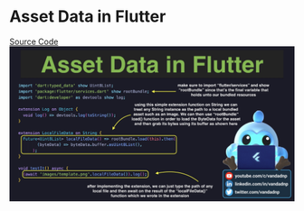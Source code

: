 # Asset Data in Flutter

[Source Code](../source/asset-data-in-flutter.dart)
![](../images/asset-data-in-flutter.jpg)

